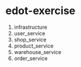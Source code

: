 # edot-exercise

1. infrastructure
2. user_service
3. shop_service
4. product_service
5. warehouse_service
6. order_service
